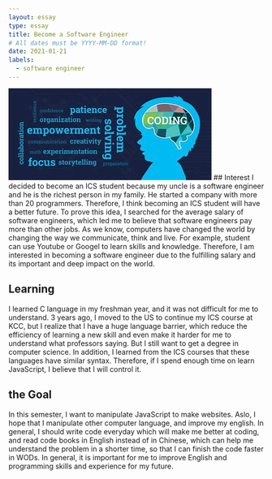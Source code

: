 ```yaml
---
layout: essay
type: essay
title: Become a Software Engineer
# All dates must be YYYY-MM-DD format!
date: 2021-01-21
labels:
  - software engineer
---
```

<img class="ui medium left floated image" src="../images/code.jpeg">
## Interest 
I decided to become an ICS student because my uncle is a software engineer and he is the richest person in my family. He started a company with more than 20 programmers. Therefore, I think becoming an ICS student will have a better future. To prove this idea, I searched for the average salary of software engineers, which led me to believe that software engineers pay more than other jobs. As we know, computers have changed the world by changing the way we communicate, think and live. For example, student can use Youtube or Googel to learn skills and knowledge. Therefore, I am interested in becoming a software engineer due to the fulfilling salary and its important and deep impact on the world.

## Learning 
 I learned C language in my freshman year, and it was not difficult for me to understand. 3 years ago, I moved to the US to continue my ICS course at KCC, but I realize that I have a huge language barrier, which reduce the efficiency of learning a new skill and even make it harder for me to understand what professors  saying. But I still want to get a degree in computer science. In addition, I learned from the ICS courses that these languages have similar syntax. Therefore, if I spend enough time on learn JavaScript, I believe that I will control it.
## the Goal
  In this semester, I want to manipulate JavaScript to make websites. Aslo, I hope that I manipulate other computer language, and improve my english. In general, I should write code everyday which will make me better at coding, and read code books in English instead of in Chinese, which can help me understand the problem in a shorter time, so that I can finish the code faster in WODs. In general, it is important for me to improve English and programming skills and experience for my future.
